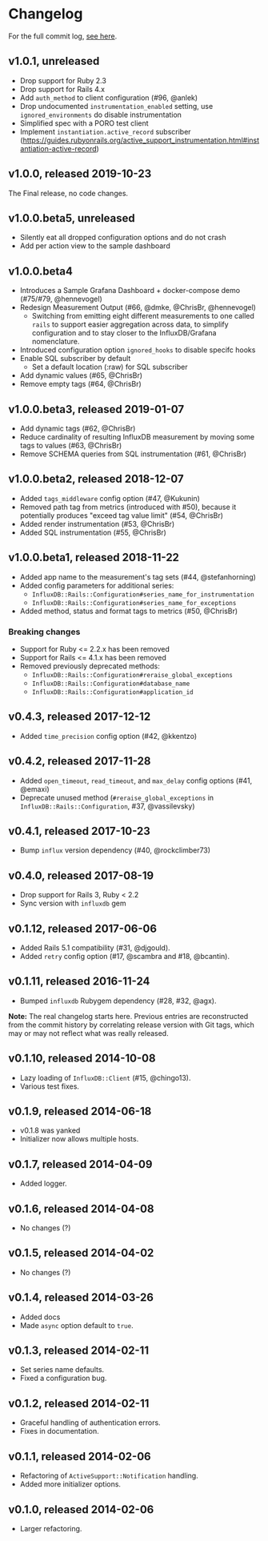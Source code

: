# Changelog

For the full commit log, [see here](https://github.com/influxdata/influxdb-rails/commits/master).

## v1.0.1, unreleased
- Drop support for Ruby 2.3
- Drop support for Rails 4.x
- Add `auth_method` to client configuration (#96, @anlek)
- Drop undocumented `instrumentation_enabled` setting, use
  `ignored_environments` do disable instrumentation
- Simplified spec with a PORO test client
- Implement `instantiation.active_record` subscriber (https://guides.rubyonrails.org/active_support_instrumentation.html#instantiation-active-record)

## v1.0.0, released 2019-10-23
The Final release, no code changes.

## v1.0.0.beta5, unreleased
- Silently eat all dropped configuration options and do not crash
- Add per action view to the sample dashboard

## v1.0.0.beta4

- Introduces a Sample Grafana Dashboard + docker-compose demo (#75/#79, @hennevogel)
- Redesign Measurement Output (#66, @dmke, @ChrisBr, @hennevogel)
  - Switching from emitting eight different measurements to one called `rails`
    to support easier aggregation across data, to simplify configuration and to
    stay closer to the InfluxDB/Grafana nomenclature.
- Introduced configuration option `ignored_hooks` to disable specifc hooks
- Enable SQL subscriber by default
  - Set a default location (:raw) for SQL subscriber
- Add dynamic values (#65, @ChrisBr)
- Remove empty tags (#64, @ChrisBr)

## v1.0.0.beta3, released 2019-01-07

- Add dynamic tags (#62, @ChrisBr)
- Reduce cardinality of resulting InfluxDB measurement by moving
  some tags to values (#63, @ChrisBr)
- Remove SCHEMA queries from SQL instrumentation (#61, @ChrisBr)

## v1.0.0.beta2, released 2018-12-07

- Added `tags_middleware` config option (#47, @Kukunin)
- Removed path tag from metrics (introduced with #50), because it
  potentially produces "exceed tag value limit" (#54, @ChrisBr)
- Added render instrumentation (#53, @ChrisBr)
- Added SQL instrumentation (#55, @ChrisBr)

## v1.0.0.beta1, released 2018-11-22

- Added app name to the measurement's tag sets (#44, @stefanhorning)
- Added config parameters for additional series:
  - `InfluxDB::Rails::Configuration#series_name_for_instrumentation`
  - `InfluxDB::Rails::Configuration#series_name_for_exceptions`
- Added method, status and format tags to metrics (#50, @ChrisBr)

### Breaking changes

- Support for Ruby <= 2.2.x has been removed
- Support for Rails <= 4.1.x has been removed
- Removed previously deprecated methods:
  - `InfluxDB::Rails::Configuration#reraise_global_exceptions`
  - `InfluxDB::Rails::Configuration#database_name`
  - `InfluxDB::Rails::Configuration#application_id`

## v0.4.3, released 2017-12-12

- Added `time_precision` config option (#42, @kkentzo)

## v0.4.2, released 2017-11-28

- Added `open_timeout`, `read_timeout`, and `max_delay` config options
  (#41, @emaxi)
- Deprecate unused method (`#reraise_global_exceptions` in
  `InfluxDB::Rails::Configuration`, #37, @vassilevsky)

## v0.4.1, released 2017-10-23

- Bump `influx` version dependency (#40, @rockclimber73)

## v0.4.0, released 2017-08-19

- Drop support for Rails 3, Ruby < 2.2
- Sync version with `influxdb` gem

## v0.1.12, released 2017-06-06

- Added Rails 5.1 compatibility (#31, @djgould).
- Added `retry` config option (#17, @scambra and #18, @bcantin).

## v0.1.11, released 2016-11-24

- Bumped `influxdb` Rubygem dependency (#28, #32, @agx).

**Note:** The real changelog starts here. Previous entries are reconstructed
from the commit history by correlating release version with Git tags, which
may or may not reflect what was really released.

## v0.1.10, released 2014-10-08

- Lazy loading of `InfluxDB::Client` (#15, @chingo13).
- Various test fixes.

## v0.1.9, released 2014-06-18

- v0.1.8 was yanked
- Initializer now allows multiple hosts.

## v0.1.7, released 2014-04-09

- Added logger.

## v0.1.6, released 2014-04-08

- No changes (?)

## v0.1.5, released 2014-04-02

- No changes (?)

## v0.1.4, released 2014-03-26

- Added docs
- Made `async` option default to `true`.

## v0.1.3, released 2014-02-11

- Set series name defaults.
- Fixed a configuration bug.

## v0.1.2, released 2014-02-11

- Graceful handling of authentication errors.
- Fixes in documentation.

## v0.1.1, released 2014-02-06

- Refactoring of `ActiveSupport::Notification` handling.
- Added more initializer options.

## v0.1.0, released 2014-02-06

- Larger refactoring.
